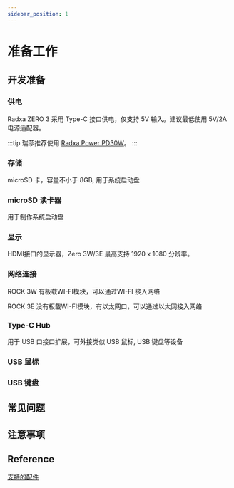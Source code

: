 ```yaml
---
sidebar_position: 1
---
```


# 准备工作

## 开发准备

### 供电

Radxa ZERO 3 采用 Type-C 接口供电，仅支持 5V 输入。建议最低使用 5V/2A 电源适配器。

:::tip
瑞莎推荐使用 [Radxa Power PD30W](/accessories/pd_30w)。
:::

### 存储

microSD 卡，容量不小于 8GB, 用于系统启动盘

### microSD 读卡器

用于制作系统启动盘

### 显示

HDMI接口的显示器，Zero 3W/3E 最高支持 1920 x 1080 分辨率。

### 网络连接

ROCK 3W 有板载WI-FI模块，可以通过WI-FI 接入网络

ROCK 3E 没有板载WI-FI模块，有以太网口，可以通过以太网接入网络

### Type-C Hub

用于 USB 口接口扩展，可外接类似 USB 鼠标, USB 键盘等设备

### USB 鼠标

### USB 键盘

## 常见问题

## 注意事项

## Reference

[支持的配件](/zero/zero3/accessories)
